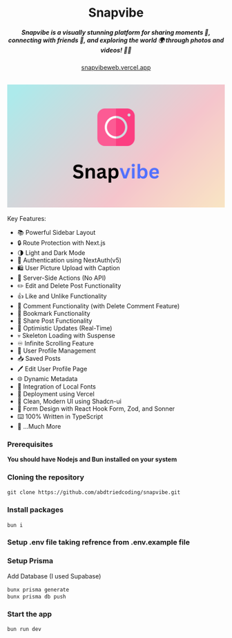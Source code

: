 <div align="center">
    <h1 align="center">Snapvibe</h1>
    <h5>Snapvibe is a visually stunning platform for sharing moments 📸, connecting with friends 🤝, and exploring the world 🌍 through photos and videos! 🎥✨</h5>
</div>

<div align="center">
  <a href="https://snapvibeweb.vercel.app">snapvibeweb.vercel.app</a>
</div>
<br/>

![Thumbnail](/public/thumbnail.png)

Key Features:

- 📚 Powerful Sidebar Layout
- 🔒 Route Protection with Next.js
- 🌗 Light and Dark Mode
- 🔑 Authentication using NextAuth(v5)
- 🛍️ User Picture Upload with Caption
- 💼 Server-Side Actions (No API)
- ✏️ Edit and Delete Post Functionality
- 👍 Like and Unlike Functionality
- 💬 Comment Functionality (with Delete Comment Feature)
- 🔖 Bookmark Functionality
- 🚀 Share Post Functionality
- 🔄 Optimistic Updates (Real-Time)
- 💀 Skeleton Loading with Suspense
- ♾️ Infinite Scrolling Feature
- 👤 User Profile Management
- 📥 Saved Posts
- 🖊️ Edit User Profile Page
- 🌐 Dynamic Metadata
- 🔡 Integration of Local Fonts
- 🚀 Deployment using Vercel
- 🌟 Clean, Modern UI using Shadcn-ui
- 📝 Form Design with React Hook Form, Zod, and Sonner
- ⌨️ 100% Written in TypeScript
- 🎁 ...Much More
 
### Prerequisites

**You should have Nodejs and Bun installed on your system**

### Cloning the repository

```shell
git clone https://github.com/abdtriedcoding/snapvibe.git
```

### Install packages

```shell
bun i
```

### Setup .env file taking refrence from .env.example file

### Setup Prisma

Add Database (I used Supabase)

```shell
bunx prisma generate
bunx prisma db push

```

### Start the app

```shell
bun run dev
```
